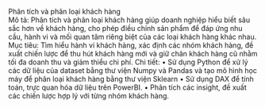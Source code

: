 Phân tích và phân loại khách hàng	
Mô tả: Phân tích và phân loại khách hàng giúp doanh nghiệp hiểu biết sâu sắc hơn về khách hàng, cho phép điều chỉnh sản phẩm để đáp ứng nhu cầu, hành vi và mối quan tâm riêng biệt của các loại khách hàng khác nhau.
Mục tiêu: Tìm hiểu hành vi khách hàng, xác định các nhóm khách hàng, đề xuất chiến lược để thu hút khách hàng mới và giữ chân khách hàng cũ nhằm tối đa doanh thu và giảm thiểu chi phí.
Chi tiết: 
• Sử dụng Python để xử lý các dữ liệu của dataset bằng thư viện Numpy và Pandas và tạo mô hình học máy để phân loại khách hàng bằng thư viện Sklearn
• Sử dụng DAX để tính toán, trực quan hóa dữ liệu trên PowerBI.
• Phân tích các insight, đề xuất các chiến lược hợp lý với từng nhóm khách hàng.
